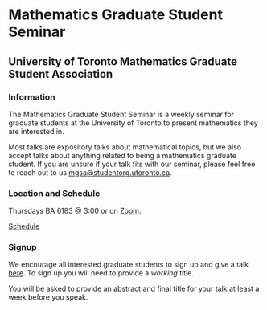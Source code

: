 # Mathematics Graduate Student Seminar
## University of Toronto Mathematics Graduate Student Association

### Information
The Mathematics Graduate Student Seminar is a weekly seminar for graduate students at the University of Toronto to present mathematics they are interested in. 

Most talks are expository talks about mathematical topics, but we also accept talks about anything related to being a mathematics graduate student. If you are unsure if your talk fits with our seminar, please feel free to reach out to us [mgsa@studentorg.utoronto.ca](mailto:mgsa@studentorg.utoronto.ca).

### Location and Schedule
Thursdays BA 6183 @ 3:00 or on [Zoom](https://utoronto.zoom.us/j/84456163855).

[Schedule](https://docs.google.com/spreadsheets/d/1ZPMXxpa_eln5Q424Ij1vF_7BM1FUJcnNLZ7Su6ZvgP8/edit?usp=sharing) 

### Signup
We encourage all interested graduate students to sign up and give a talk [here](https://docs.google.com/spreadsheets/d/1ZPMXxpa_eln5Q424Ij1vF_7BM1FUJcnNLZ7Su6ZvgP8/edit?usp=sharing). To sign up you will need to provide a *working* title. 

You will be asked to provide an abstract and final title for your talk at least a week before you speak. 
